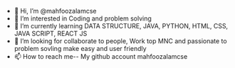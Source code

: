 - 👋 Hi, I’m @mahfoozalamcse
- 👀 I’m interested in Coding and problem solving
- 🌱 I’m currently learning DATA STRUCTURE, JAVA, PYTHON, HTML, CSS, JAVA SCRIPT, REACT JS 
- 💞️ I’m looking for collaborate to people, Work top MNC and passionate to problem sovling make easy and user friendly
- 📫 How to reach me-- My github account mahfoozalamcse 

<!---
mahfoozalamcse/mahfoozalamcse is a ✨ special ✨ repository because its `README.md` (this file) appears on your GitHub profile.
You can click the Preview link to take a look at your changes.
--->
